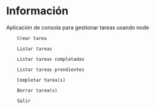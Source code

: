 # Información

Aplicación de consola para gestionar tareas usando node

```
    Crear tarea

    Listar tareas

    Listar tareas completadas

    Listar tareas prendientes

    Completar tarea(s)

    Borrar tarea(s)

    Salir


```